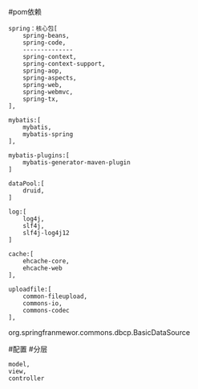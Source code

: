 #pom依赖

    spring：核心包[
        spring-beans,
        spring-code,
        --------------
        spring-context,
        spring-context-support,
        spring-aop,
        spring-aspects,
        spring-web,
        spring-webmvc,
        spring-tx,   
    ],
    
    mybatis:[
        mybatis,
        mybatis-spring
    ],
    
    mybatis-plugins:[
        mybatis-generator-maven-plugin
    ]
    
    dataPool:[
        druid,
    ]
    
    log:[
        log4j,
        slf4j,
        slf4j-log4j12
    ]
    
    cache:[
        ehcache-core,
        ehcache-web
    ],
    
    uploadfile:[
        common-fileupload,
        commons-io,
        commons-codec
    ],
    

org.springfranmewor.commons.dbcp.BasicDataSource

#配置
#分层

    model,
    view,
    controller
    